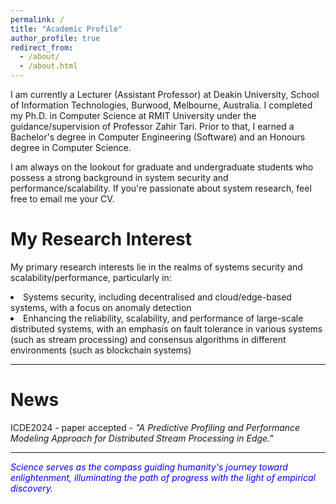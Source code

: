 ```yaml
---
permalink: /
title: "Academic Profile"
author_profile: true
redirect_from: 
  - /about/
  - /about.html
---
```


I am currently a Lecturer (Assistant Professor) at Deakin University, School of Information Technologies, Burwood, Melbourne, Australia. I completed my Ph.D. in Computer Science at RMIT University under the guidance/supervision of Professor Zahir Tari. Prior to that, I earned a Bachelor's degree in Computer Engineering (Software) and an Honours degree in Computer Science. 
      
     
I am always on the lookout for graduate and undergraduate students who possess a strong background in system security and performance/scalability. If you're passionate about system research, feel free to email me your CV.

My Research Interest
======

 My primary research interests lie in the realms of systems security and scalability/performance, particularly in: 

  <li>Systems security, including decentralised and cloud/edge-based systems, with a focus on anomaly detection</li>
  <li>Enhancing the reliability, scalability, and performance of large-scale distributed systems, with an emphasis on fault tolerance in various systems (such as stream processing) and consensus algorithms in different environments (such as blockchain systems)</li>
  
    
------

News
======
ICDE2024 - paper accepted - <span style="font-style: italic;"> "A Predictive Profiling and Performance Modeling Approach for Distributed Stream Processing in Edge."</span>

------
<span style="font-style: italic; color:blue;"> Science serves as the compass guiding humanity's journey toward enlightenment, illuminating the path of progress with the light of empirical discovery.</span>
